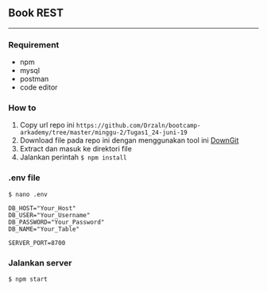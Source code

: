 ## Book REST
***
### Requirement
- npm
- mysql
- postman
- code editor

### How to
1. Copy url repo ini `https://github.com/Drzaln/bootcamp-arkademy/tree/master/minggu-2/Tugas1_24-juni-19`
2. Download file pada repo ini dengan menggunakan tool ini [DownGit](https://minhaskamal.github.io/DownGit/)
3. Extract dan masuk ke direktori file
4. Jalankan perintah `$ npm install`

### .env file
```
$ nano .env
```
```
DB_HOST="Your_Host"
DB_USER="Your_Username"
DB_PASSWORD="Your_Password"
DB_NAME="Your_Table"

SERVER_PORT=8700
```

### Jalankan server
```$ npm start```